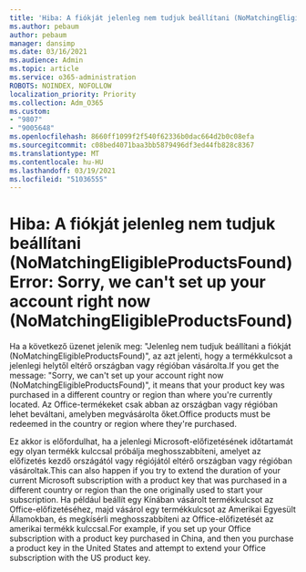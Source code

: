 ```yaml
---
title: 'Hiba: A fiókját jelenleg nem tudjuk beállítani (NoMatchingEligibleProductsFound)'
ms.author: pebaum
author: pebaum
manager: dansimp
ms.date: 03/16/2021
ms.audience: Admin
ms.topic: article
ms.service: o365-administration
ROBOTS: NOINDEX, NOFOLLOW
localization_priority: Priority
ms.collection: Adm_O365
ms.custom:
- "9807"
- "9005648"
ms.openlocfilehash: 8660ff1099f2f540f62336b0dac664d2b0c08efa
ms.sourcegitcommit: c08bed4071baa3bb5879496df3ed44fb828c8367
ms.translationtype: MT
ms.contentlocale: hu-HU
ms.lasthandoff: 03/19/2021
ms.locfileid: "51036555"
---
```

# <a name="error-sorry-we-cant-set-up-your-account-right-now-nomatchingeligibleproductsfound"></a><span data-ttu-id="69dc0-102">Hiba: A fiókját jelenleg nem tudjuk beállítani (NoMatchingEligibleProductsFound)</span><span class="sxs-lookup"><span data-stu-id="69dc0-102">Error: Sorry, we can't set up your account right now (NoMatchingEligibleProductsFound)</span></span>

<span data-ttu-id="69dc0-103">Ha a következő üzenet jelenik meg: "Jelenleg nem tudjuk beállítani a fiókját (NoMatchingEligibleProductsFound)", az azt jelenti, hogy a termékkulcsot a jelenlegi helytől eltérő országban vagy régióban vásárolta.</span><span class="sxs-lookup"><span data-stu-id="69dc0-103">If you get the message: "Sorry, we can't set up your account right now (NoMatchingEligibleProductsFound)", it means that your product key was purchased in a different country or region than where you're currently located.</span></span> <span data-ttu-id="69dc0-104">Az Office-termékeket csak abban az országban vagy régióban lehet beváltani, amelyben megvásárolta őket.</span><span class="sxs-lookup"><span data-stu-id="69dc0-104">Office products must be redeemed in the country or region where they're purchased.</span></span>

<span data-ttu-id="69dc0-105">Ez akkor is előfordulhat, ha a jelenlegi Microsoft-előfizetésének időtartamát egy olyan termékk kulccsal próbálja meghosszabbíteni, amelyet az előfizetés kezdő országától vagy régiójától eltérő országban vagy régióban vásároltak.</span><span class="sxs-lookup"><span data-stu-id="69dc0-105">This can also happen if you try to extend the duration of your current Microsoft subscription with a product key that was purchased in a different country or region than the one originally used to start your subscription.</span></span> <span data-ttu-id="69dc0-106">Ha például beállít egy Kínában vásárolt termékkulcsot az Office-előfizetéséhez, majd vásárol egy termékkulcsot az Amerikai Egyesült Államokban, és megkísérli meghosszabbíteni az Office-előfizetését az amerikai termékk kulccsal.</span><span class="sxs-lookup"><span data-stu-id="69dc0-106">For example, if you set up your Office subscription with a product key purchased in China, and then you purchase a product key in the United States and attempt to extend your Office subscription with the US product key.</span></span>